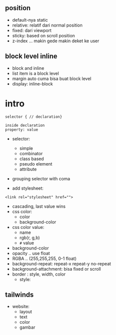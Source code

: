 ## position
- default-nya static
- relative: relatif dari normal position
- fixed: dari viewport
- sticky: based on scroll position
- z-index ... makin gede makin deket ke user

## block level inline
- block and inline
- list item is a block level
- margin auto cuma bisa buat block level
- display: inline-block

# intro

```
selector { // declaration}

inside declaration
property: value
```

- selector:
    - simple
    - combinator
    - class based
    - pseudo element
    - attribute

- grouping selector with coma
- add stylesheet:
```
<link rel="stylesheet" href="">
```
- cascading, last value wins
- css color:
    - color
    - background-color
- css color value:
    - name
    - rgb(r, g,b)
    - `#` value
- background-color
- opacity .. use float 
- RGBA .. (255,255,255, 0-1 float)
- background-repeat: repeat-x repeat-y no-repeat
- background-attachment: bisa fixed or scroll
- border : style, width, color
    - style: 

## tailwinds
- website:
    - layout
    - text
    - color
    - gambar

